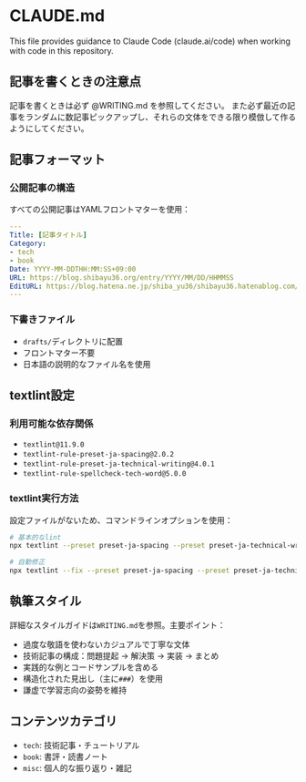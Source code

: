 # CLAUDE.md

This file provides guidance to Claude Code (claude.ai/code) when working with code in this repository.

## 記事を書くときの注意点
記事を書くときは必ず @WRITING.md を参照してください。
また必ず最近の記事をランダムに数記事ピックアップし、それらの文体をできる限り模倣して作るようにしてください。

## 記事フォーマット

### 公開記事の構造
すべての公開記事はYAMLフロントマターを使用：
```yaml
---
Title: [記事タイトル]
Category:
- tech
- book
Date: YYYY-MM-DDTHH:MM:SS+09:00
URL: https://blog.shibayu36.org/entry/YYYY/MM/DD/HHMMSS
EditURL: https://blog.hatena.ne.jp/shiba_yu36/shibayu36.hatenablog.com/atom/entry/[ID]
---
```

### 下書きファイル
- `drafts/`ディレクトリに配置
- フロントマター不要
- 日本語の説明的なファイル名を使用

## textlint設定

### 利用可能な依存関係
- `textlint@11.9.0`
- `textlint-rule-preset-ja-spacing@2.0.2`
- `textlint-rule-preset-ja-technical-writing@4.0.1`
- `textlint-rule-spellcheck-tech-word@5.0.0`

### textlint実行方法
設定ファイルがないため、コマンドラインオプションを使用：
```bash
# 基本的なlint
npx textlint --preset preset-ja-spacing --preset preset-ja-technical-writing --rule spellcheck-tech-word [ファイル名]

# 自動修正
npx textlint --fix --preset preset-ja-spacing --preset preset-ja-technical-writing --rule spellcheck-tech-word [ファイル名]
```

## 執筆スタイル

詳細なスタイルガイドは`WRITING.md`を参照。主要ポイント：
- 過度な敬語を使わないカジュアルで丁寧な文体
- 技術記事の構成：問題提起 → 解決策 → 実装 → まとめ
- 実践的な例とコードサンプルを含める
- 構造化された見出し（主に`###`）を使用
- 謙虚で学習志向の姿勢を維持

## コンテンツカテゴリ

- `tech`: 技術記事・チュートリアル
- `book`: 書評・読書ノート
- `misc`: 個人的な振り返り・雑記
